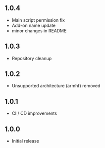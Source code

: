 <!-- https://developers.home-assistant.io/docs/add-ons/presentation#keeping-a-changelog -->

## 1.0.4

- Main script permission fix
- Add-on name update
- minor changes in README

## 1.0.3

- Repository cleanup
## 1.0.2

- Unsupported architecture (armhf) removed
## 1.0.1

- CI / CD improvements

## 1.0.0

- Initial release
